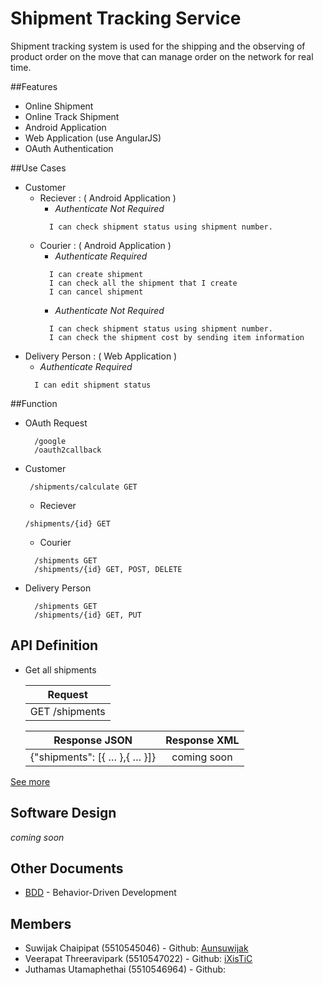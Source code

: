 # Shipment Tracking Service

Shipment tracking system is used for the shipping and the observing of product order on the move that can manage order on the network for real time.

##Features
* Online Shipment
* Online Track Shipment
* Android Application
* Web Application (use AngularJS)
* OAuth Authentication

##Use Cases
*   Customer
    * Reciever : ( Android Application )
        -  <i>Authenticate Not Required</i>
        ```
          I can check shipment status using shipment number.
        ```
    * Courier : ( Android Application )
        - <i>Authenticate Required</i>
        ```
          I can create shipment
          I can check all the shipment that I create
          I can cancel shipment
        ```
        - <i>Authenticate Not Required</i>
        ```
          I can check shipment status using shipment number.
          I can check the shipment cost by sending item information
        ```
* Delivery Person : ( Web Application ) 
    -   <i>Authenticate Required</i>
    ```
      I can edit shipment status
    ```

##Function
* OAuth Request
  ```
  	/google 
  	/oauth2callback
  ```

* Customer
    ```
  	 /shipments/calculate GET
    ```
	* Reciever
  ```
  /shipments/{id} GET
  ```
	* Courier
  ```
    /shipments GET
    /shipments/{id} GET, POST, DELETE
  ```
* Delivery Person
  ```
    /shipments GET
    /shipments/{id} GET, PUT
  ```

## API Definition

* Get all shipments
 
 
  | Request       	|
  | ------------- 	|
  | GET /shipments    |



  | Response JSON      	| Response XML       	|
  | ------------- 	|:-------------:	|
  | {"shipments": [{ … },{ … }]}   | coming soon|


[See more](https://github.com/ixistic/Shipment-Tracking-Service/wiki/API)

## Software Design
<i>coming soon</i>

## Other Documents

* [BDD](https://github.com/ixistic/Shipment-Tracking-Service/wiki/BDD) - Behavior-Driven Development


## Members

- Suwijak Chaipipat (5510545046) - Github: [Aunsuwijak](https://github.com/aunsuwijak)
- Veerapat Threeravipark (5510547022) - Github: [iXisTiC](https://github.com/ixistic)
- Juthamas Utamaphethai (5510546964) - Github: 
